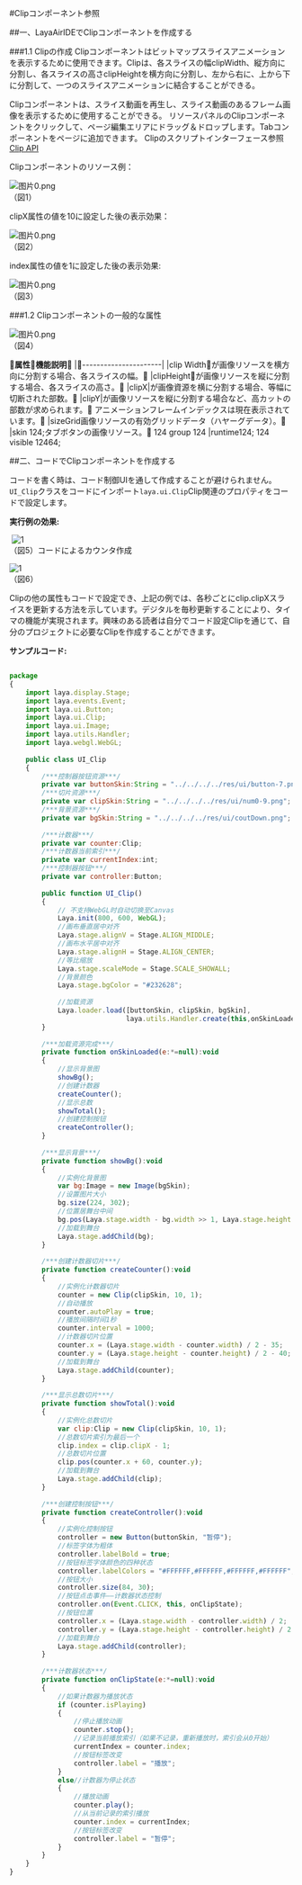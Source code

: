 #Clipコンポーネント参照



##一、LayaAirIDEでClipコンポーネントを作成する

###1.1 Clipの作成
Clipコンポーネントはビットマップスライスアニメーションを表示するために使用できます。Clipは、各スライスの幅clipWidth、縦方向に分割し、各スライスの高さclipHeightを横方向に分割し、左から右に、上から下に分割して、一つのスライスアニメーションに結合することができる。

Clipコンポーネントは、スライス動画を再生し、スライス動画のあるフレーム画像を表示するために使用することができる。
リソースパネルのClipコンポーネントをクリックして、ページ編集エリアにドラッグ＆ドロップします。Tabコンポーネントをページに追加できます。
Clipのスクリプトインターフェース参照[Clip API](http://layaair.ldc.layabox.com/api/index.html?category=Core&class=laya.ui.Clip)

Clipコンポーネントのリソース例：

​![图片0.png](img/1.png)<br/>
（図1）

clipX属性の値を10に設定した後の表示効果：

​![图片0.png](img/2.png)<br/>
（図2）

index属性の値を1に設定した後の表示効果:

​![图片0.png](img/3.png)<br/>
（図3）

###1.2 Clipコンポーネントの一般的な属性

​![图片0.png](img/4.png)<br/>
（図4）

𞓜**属性**𞓜**機能説明**𞓜
|：----------------------|
|clip Width𞓜が画像リソースを横方向に分割する場合、各スライスの幅。𞓜
|clipHeight𞓜が画像リソースを縦に分割する場合、各スライスの高さ。𞓜
|clipX|が画像資源を横に分割する場合、等幅に切断された部数。𞓜
|clipY|が画像リソースを縦に分割する場合など、高カットの部数が求められます。𞓜
アニメーションフレームインデックスは現在表示されています。𞓜
|sizeGrid画像リソースの有効グリッドデータ（ハヤーグデータ）。𞓜
|skin 124;タブボタンの画像リソース。𞓜
124 group 124
|runtime124;
124 visible 12464;



##二、コードでClipコンポーネントを作成する

コードを書く時は、コード制御UIを通して作成することが避けられません。`UI_Clip`クラスをコードにインポート`laya.ui.Clip`Clip関連のプロパティをコードで設定します。

**実行例の効果:**

​	![1](gif/1.gif)<br/>
（図5）コードによるカウンタ作成

​![1](img/5.png)<br/>
（図6）

Clipの他の属性もコードで設定でき、上記の例では、各秒ごとにclip.clipXスライスを更新する方法を示しています。デジタルを毎秒更新することにより、タイマの機能が実現されます。興味のある読者は自分でコード設定Clipを通じて、自分のプロジェクトに必要なClipを作成することができます。

**サンプルコード:**


```javascript

package
{
	import laya.display.Stage;
	import laya.events.Event;
	import laya.ui.Button;
	import laya.ui.Clip;
	import laya.ui.Image;
	import laya.utils.Handler;
	import laya.webgl.WebGL;
	
	public class UI_Clip
	{
		/***控制器按钮资源***/
		private var buttonSkin:String = "../../../../res/ui/button-7.png";
		/***切片资源***/
		private var clipSkin:String = "../../../../res/ui/num0-9.png";
		/***背景资源***/
		private var bgSkin:String = "../../../../res/ui/coutDown.png";
		
		/***计数器***/
		private var counter:Clip;
		/***计数器当前索引***/
		private var currentIndex:int;
		/***控制器按钮***/
		private var controller:Button;
		
		public function UI_Clip()
		{
			// 不支持WebGL时自动切换至Canvas
			Laya.init(800, 600, WebGL);
			//画布垂直居中对齐
			Laya.stage.alignV = Stage.ALIGN_MIDDLE;
			//画布水平居中对齐
			Laya.stage.alignH = Stage.ALIGN_CENTER;
			//等比缩放
			Laya.stage.scaleMode = Stage.SCALE_SHOWALL;
			//背景颜色
			Laya.stage.bgColor = "#232628";
			
			//加载资源
			Laya.loader.load([buttonSkin, clipSkin, bgSkin], 
                             laya.utils.Handler.create(this,onSkinLoaded));
		}
		
		/***加载资源完成***/
		private function onSkinLoaded(e:*=null):void
		{
			//显示背景图
			showBg();
         	//创建计数器
			createCounter();
            //显示总数
			showTotal();
            //创建控制按钮
			createController();
		}
		
		/***显示背景***/
		private function showBg():void 
		{
			//实例化背景图
			var bg:Image = new Image(bgSkin);
			//设置图片大小
			bg.size(224, 302);
			//位置居舞台中间
			bg.pos(Laya.stage.width - bg.width >> 1, Laya.stage.height -bg.height >> 1);
			//加载到舞台
			Laya.stage.addChild(bg);
		}
		
		/***创建计数器切片***/
		private function createCounter():void
		{
			//实例化计数器切片
			counter = new Clip(clipSkin, 10, 1);
			//自动播放
			counter.autoPlay = true;
			//播放间隔时间1秒
			counter.interval = 1000;			
			//计数器切片位置
			counter.x = (Laya.stage.width - counter.width) / 2 - 35;
			counter.y = (Laya.stage.height - counter.height) / 2 - 40;
			//加载到舞台
			Laya.stage.addChild(counter);
		}
		
		/***显示总数切片***/
		private function showTotal():void 
		{
			//实例化总数切片
			var clip:Clip = new Clip(clipSkin, 10, 1);
			//总数切片索引为最后一个
			clip.index = clip.clipX - 1;
			//总数切片位置
			clip.pos(counter.x + 60, counter.y);
			//加载到舞台
			Laya.stage.addChild(clip);
		}
		
		/***创建控制按钮***/
		private function createController():void 
		{
			//实例化控制按钮
			controller = new Button(buttonSkin, "暂停");
			//标签字体为粗体
			controller.labelBold = true;
			//按钮标签字体颜色的四种状态
			controller.labelColors = "#FFFFFF,#FFFFFF,#FFFFFF,#FFFFFF";
			//按钮大小
			controller.size(84, 30);
			//按钮点击事件——计数器状态控制
			controller.on(Event.CLICK, this, onClipState);
			//按钮位置
			controller.x = (Laya.stage.width - controller.width) / 2;
			controller.y = (Laya.stage.height - controller.height) / 2 + 110;
			//加载到舞台
			Laya.stage.addChild(controller);
		}
		
		/***计数器状态***/
		private function onClipState(e:*=null):void 
		{
			//如果计数器为播放状态
			if (counter.isPlaying)
			{
				//停止播放动画
				counter.stop();
				//记录当前播放索引（如果不记录，重新播放时，索引会从0开始）
				currentIndex = counter.index;
				//按钮标签改变
				controller.label = "播放";
			}
			else//计数器为停止状态
			{
				//播放动画
				counter.play();
				//从当前记录的索引播放
				counter.index = currentIndex;
				//按钮标签改变
				controller.label = "暂停";
			}
		}	
	}
}
```








 